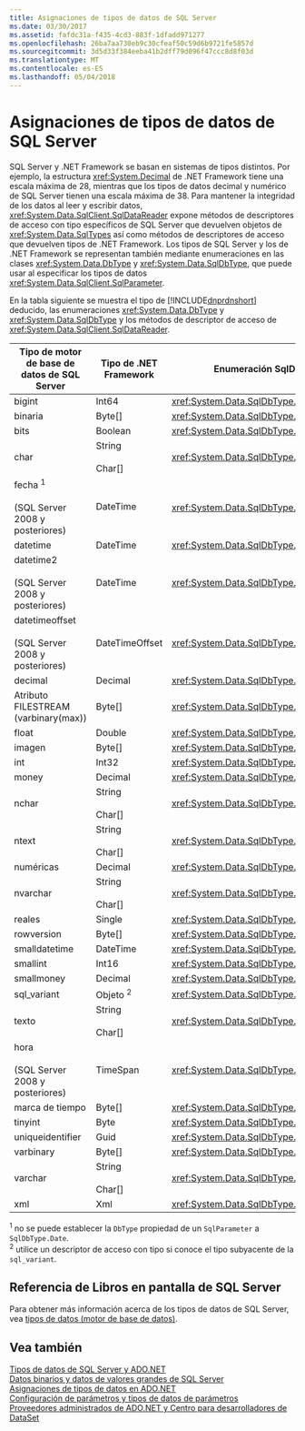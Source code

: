 ```yaml
---
title: Asignaciones de tipos de datos de SQL Server
ms.date: 03/30/2017
ms.assetid: fafdc31a-f435-4cd3-883f-1dfadd971277
ms.openlocfilehash: 26ba7aa730eb9c30cfeaf50c59d6b9721fe5857d
ms.sourcegitcommit: 3d5d33f384eeba41b2dff79d096f47ccc8d8f03d
ms.translationtype: MT
ms.contentlocale: es-ES
ms.lasthandoff: 05/04/2018
---
```

# <a name="sql-server-data-type-mappings"></a>Asignaciones de tipos de datos de SQL Server
SQL Server y .NET Framework se basan en sistemas de tipos distintos. Por ejemplo, la estructura <xref:System.Decimal> de .NET Framework tiene una escala máxima de 28, mientras que los tipos de datos decimal y numérico de SQL Server tienen una escala máxima de 38. Para mantener la integridad de los datos al leer y escribir datos, <xref:System.Data.SqlClient.SqlDataReader> expone métodos de descriptores de acceso con tipo específicos de SQL Server que devuelven objetos de <xref:System.Data.SqlTypes> así como métodos de descriptores de acceso que devuelven tipos de .NET Framework. Los tipos de SQL Server y los de .NET Framework se representan también mediante enumeraciones en las clases <xref:System.Data.DbType> y <xref:System.Data.SqlDbType>, que puede usar al especificar los tipos de datos <xref:System.Data.SqlClient.SqlParameter>.  
  
 En la tabla siguiente se muestra el tipo de [!INCLUDE[dnprdnshort](../../../../includes/dnprdnshort-md.md)] deducido, las enumeraciones <xref:System.Data.DbType> y <xref:System.Data.SqlDbType> y los métodos de descriptor de acceso de <xref:System.Data.SqlClient.SqlDataReader>.  
  
|Tipo de motor de base de datos de SQL Server|Tipo de .NET Framework|Enumeración SqlDbType|Descriptor de acceso con tipo SqlDataReader SqlTypes|Enumeración DbType|Descriptor de acceso con tipo SqlDataReader DbType|  
|-------------------------------------|-------------------------|---------------------------|-------------------------------------------|------------------------|-----------------------------------------|  
|bigint|Int64|<xref:System.Data.SqlDbType.BigInt>|<xref:System.Data.SqlClient.SqlDataReader.GetSqlInt64%2A>|<xref:System.Data.DbType.Int64>|<xref:System.Data.SqlClient.SqlDataReader.GetInt64%2A>|  
|binaria|Byte[]|<xref:System.Data.SqlDbType.VarBinary>|<xref:System.Data.SqlClient.SqlDataReader.GetSqlBinary%2A>|<xref:System.Data.DbType.Binary>|<xref:System.Data.SqlClient.SqlDataReader.GetBytes%2A>|  
|bits|Boolean|<xref:System.Data.SqlDbType.Bit>|<xref:System.Data.SqlClient.SqlDataReader.GetSqlBoolean%2A>|<xref:System.Data.DbType.Boolean>|<xref:System.Data.SqlClient.SqlDataReader.GetBoolean%2A>|  
|char|String<br /><br /> Char[]|<xref:System.Data.SqlDbType.Char>|<xref:System.Data.SqlClient.SqlDataReader.GetSqlString%2A>|<xref:System.Data.DbType.AnsiStringFixedLength>,<br /><br /> <xref:System.Data.DbType.String>|<xref:System.Data.SqlClient.SqlDataReader.GetString%2A><br /><br /> <xref:System.Data.SqlClient.SqlDataReader.GetChars%2A>|  
|fecha <sup>1</sup><br /><br /> (SQL Server 2008 y posteriores)|DateTime|<xref:System.Data.SqlDbType.Date> <sup>1</sup>|<xref:System.Data.SqlClient.SqlDataReader.GetSqlDateTime%2A>|<xref:System.Data.DbType.Date> <sup>1</sup>|<xref:System.Data.SqlClient.SqlDataReader.GetDateTime%2A>|  
|datetime|DateTime|<xref:System.Data.SqlDbType.DateTime>|<xref:System.Data.SqlClient.SqlDataReader.GetSqlDateTime%2A>|<xref:System.Data.DbType.DateTime>|<xref:System.Data.SqlClient.SqlDataReader.GetDateTime%2A>|  
|datetime2<br /><br /> (SQL Server 2008 y posteriores)|DateTime|<xref:System.Data.SqlDbType.DateTime2>|Ninguna|<xref:System.Data.DbType.DateTime2>|<xref:System.Data.SqlClient.SqlDataReader.GetDateTime%2A>|  
|datetimeoffset<br /><br /> (SQL Server 2008 y posteriores)|DateTimeOffset|<xref:System.Data.SqlDbType.DateTimeOffset>|ninguna|<xref:System.Data.DbType.DateTimeOffset>|<xref:System.Data.SqlClient.SqlDataReader.GetDateTimeOffset%2A>|  
|decimal|Decimal|<xref:System.Data.SqlDbType.Decimal>|<xref:System.Data.SqlClient.SqlDataReader.GetSqlDecimal%2A>|<xref:System.Data.DbType.Decimal>|<xref:System.Data.SqlClient.SqlDataReader.GetDecimal%2A>|  
|Atributo FILESTREAM (varbinary(max))|Byte[]|<xref:System.Data.SqlDbType.VarBinary>|<xref:System.Data.SqlClient.SqlDataReader.GetSqlBytes%2A>|<xref:System.Data.DbType.Binary>|<xref:System.Data.SqlClient.SqlDataReader.GetBytes%2A>|  
|float|Double|<xref:System.Data.SqlDbType.Float>|<xref:System.Data.SqlClient.SqlDataReader.GetSqlDouble%2A>|<xref:System.Data.DbType.Double>|<xref:System.Data.SqlClient.SqlDataReader.GetDouble%2A>|  
|imagen|Byte[]|<xref:System.Data.SqlDbType.Binary>|<xref:System.Data.SqlClient.SqlDataReader.GetSqlBinary%2A>|<xref:System.Data.DbType.Binary>|<xref:System.Data.SqlClient.SqlDataReader.GetBytes%2A>|  
|int|Int32|<xref:System.Data.SqlDbType.Int>|<xref:System.Data.SqlClient.SqlDataReader.GetSqlInt32%2A>|<xref:System.Data.DbType.Int32>|<xref:System.Data.SqlClient.SqlDataReader.GetInt32%2A>|  
|money|Decimal|<xref:System.Data.SqlDbType.Money>|<xref:System.Data.SqlClient.SqlDataReader.GetSqlMoney%2A>|<xref:System.Data.DbType.Decimal>|<xref:System.Data.SqlClient.SqlDataReader.GetDecimal%2A>|  
|nchar|String<br /><br /> Char[]|<xref:System.Data.SqlDbType.NChar>|<xref:System.Data.SqlClient.SqlDataReader.GetSqlString%2A>|<xref:System.Data.DbType.StringFixedLength>|<xref:System.Data.SqlClient.SqlDataReader.GetString%2A><br /><br /> <xref:System.Data.SqlClient.SqlDataReader.GetChars%2A>|  
|ntext|String<br /><br /> Char[]|<xref:System.Data.SqlDbType.NText>|<xref:System.Data.SqlClient.SqlDataReader.GetSqlString%2A>|<xref:System.Data.DbType.String>|<xref:System.Data.SqlClient.SqlDataReader.GetString%2A><br /><br /> <xref:System.Data.SqlClient.SqlDataReader.GetChars%2A>|  
|numéricas|Decimal|<xref:System.Data.SqlDbType.Decimal>|<xref:System.Data.SqlClient.SqlDataReader.GetSqlDecimal%2A>|<xref:System.Data.DbType.Decimal>|<xref:System.Data.SqlClient.SqlDataReader.GetDecimal%2A>|  
|nvarchar|String<br /><br /> Char[]|<xref:System.Data.SqlDbType.NVarChar>|<xref:System.Data.SqlClient.SqlDataReader.GetSqlString%2A>|<xref:System.Data.DbType.String>|<xref:System.Data.SqlClient.SqlDataReader.GetString%2A><br /><br /> <xref:System.Data.SqlClient.SqlDataReader.GetChars%2A>|  
|reales|Single|<xref:System.Data.SqlDbType.Real>|<xref:System.Data.SqlClient.SqlDataReader.GetSqlSingle%2A>|<xref:System.Data.DbType.Single>|<xref:System.Data.SqlClient.SqlDataReader.GetFloat%2A>|  
|rowversion|Byte[]|<xref:System.Data.SqlDbType.Timestamp>|<xref:System.Data.SqlClient.SqlDataReader.GetSqlBinary%2A>|<xref:System.Data.DbType.Binary>|<xref:System.Data.SqlClient.SqlDataReader.GetBytes%2A>|  
|smalldatetime|DateTime|<xref:System.Data.SqlDbType.DateTime>|<xref:System.Data.SqlClient.SqlDataReader.GetSqlDateTime%2A>|<xref:System.Data.DbType.DateTime>|<xref:System.Data.SqlClient.SqlDataReader.GetDateTime%2A>|  
|smallint|Int16|<xref:System.Data.SqlDbType.SmallInt>|<xref:System.Data.SqlClient.SqlDataReader.GetSqlInt16%2A>|<xref:System.Data.DbType.Int16>|<xref:System.Data.SqlClient.SqlDataReader.GetInt16%2A>|  
|smallmoney|Decimal|<xref:System.Data.SqlDbType.SmallMoney>|<xref:System.Data.SqlClient.SqlDataReader.GetSqlMoney%2A>|<xref:System.Data.DbType.Decimal>|<xref:System.Data.SqlClient.SqlDataReader.GetDecimal%2A>|  
|sql_variant|Objeto <sup>2</sup>|<xref:System.Data.SqlDbType.Variant>|<xref:System.Data.SqlClient.SqlDataReader.GetSqlValue%2A> <sup>2</sup>|<xref:System.Data.DbType.Object>|<xref:System.Data.SqlClient.SqlDataReader.GetValue%2A> <sup>2</sup>|  
|texto|String<br /><br /> Char[]|<xref:System.Data.SqlDbType.Text>|<xref:System.Data.SqlClient.SqlDataReader.GetSqlString%2A>|<xref:System.Data.DbType.String>|<xref:System.Data.SqlClient.SqlDataReader.GetString%2A><br /><br /> <xref:System.Data.SqlClient.SqlDataReader.GetChars%2A>|  
|hora<br /><br /> (SQL Server 2008 y posteriores)|TimeSpan|<xref:System.Data.SqlDbType.Time>|ninguna|<xref:System.Data.DbType.Time>|<xref:System.Data.SqlClient.SqlDataReader.GetDateTime%2A>|  
|marca de tiempo|Byte[]|<xref:System.Data.SqlDbType.Timestamp>|<xref:System.Data.SqlClient.SqlDataReader.GetSqlBinary%2A>|<xref:System.Data.DbType.Binary>|<xref:System.Data.SqlClient.SqlDataReader.GetBytes%2A>|  
|tinyint|Byte|<xref:System.Data.SqlDbType.TinyInt>|<xref:System.Data.SqlClient.SqlDataReader.GetSqlByte%2A>|<xref:System.Data.DbType.Byte>|<xref:System.Data.SqlClient.SqlDataReader.GetByte%2A>|  
|uniqueidentifier|Guid|<xref:System.Data.SqlDbType.UniqueIdentifier>|<xref:System.Data.SqlClient.SqlDataReader.GetSqlGuid%2A>|<xref:System.Data.DbType.Guid>|<xref:System.Data.SqlClient.SqlDataReader.GetGuid%2A>|  
|varbinary|Byte[]|<xref:System.Data.SqlDbType.VarBinary>|<xref:System.Data.SqlClient.SqlDataReader.GetSqlBinary%2A>|<xref:System.Data.DbType.Binary>|<xref:System.Data.SqlClient.SqlDataReader.GetBytes%2A>|  
|varchar|String<br /><br /> Char[]|<xref:System.Data.SqlDbType.VarChar>|<xref:System.Data.SqlClient.SqlDataReader.GetSqlString%2A>|<xref:System.Data.DbType.AnsiString>, <xref:System.Data.DbType.String>|<xref:System.Data.SqlClient.SqlDataReader.GetString%2A><br /><br /> <xref:System.Data.SqlClient.SqlDataReader.GetChars%2A>|  
|xml|Xml|<xref:System.Data.SqlDbType.Xml>|<xref:System.Data.SqlClient.SqlDataReader.GetSqlXml%2A>|<xref:System.Data.DbType.Xml>|ninguna|  
  
<sup>1</sup> no se puede establecer la `DbType` propiedad de un `SqlParameter` a `SqlDbType.Date`.  
<sup>2</sup> utilice un descriptor de acceso con tipo si conoce el tipo subyacente de la `sql_variant`.  
  
## <a name="sql-server-books-online-reference"></a>Referencia de Libros en pantalla de SQL Server  
 Para obtener más información acerca de los tipos de datos de SQL Server, vea [tipos de datos (motor de base de datos)](http://go.microsoft.com/fwlink/?LinkID=107468).  
  
## <a name="see-also"></a>Vea también  
 [Tipos de datos de SQL Server y ADO.NET](../../../../docs/framework/data/adonet/sql/sql-server-data-types.md)  
 [Datos binarios y datos de valores grandes de SQL Server](../../../../docs/framework/data/adonet/sql/sql-server-binary-and-large-value-data.md)  
 [Asignaciones de tipos de datos en ADO.NET](../../../../docs/framework/data/adonet/data-type-mappings-in-ado-net.md)  
 [Configuración de parámetros y tipos de datos de parámetros](../../../../docs/framework/data/adonet/configuring-parameters-and-parameter-data-types.md)  
 [Proveedores administrados de ADO.NET y Centro para desarrolladores de DataSet](http://go.microsoft.com/fwlink/?LinkId=217917)
